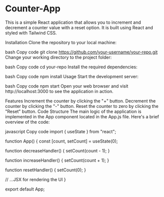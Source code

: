 # Counter-App
This is a simple React application that allows you to increment and decrement a counter value with a reset option. It is built using React and styled with Tailwind CSS.

Installation
Clone the repository to your local machine:

bash
Copy code
git clone https://github.com/your-username/your-repo.git
Change your working directory to the project folder:

bash
Copy code
cd your-repo
Install the required dependencies:

bash
Copy code
npm install
Usage
Start the development server:

bash
Copy code
npm start
Open your web browser and visit http://localhost:3000 to see the application in action.

Features
Increment the counter by clicking the "+" button.
Decrement the counter by clicking the "-" button.
Reset the counter to zero by clicking the "Reset" button.
Code Structure
The main logic of the application is implemented in the App component located in the App.js file. Here's a brief overview of the code:

javascript
Copy code
import { useState } from "react";

function App() {
  const [count, setCount] = useState(0);

  function decreaseHandler() {
    setCount(count - 1);
  }

  function increaseHandler() {
    setCount(count + 1);
  }

  function resetHandler() {
    setCount(0);
  }

  // ...JSX for rendering the UI
}

export default App;
